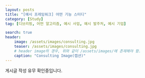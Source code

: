```yaml
---
layout: posts
title: "[예시 프레임워크] 어떤 기능 스터디"
category: [Study]
tag: [디브리핑, 어떤 알고리즘, 예시 사업, 예시 발주처, 예시 기업]

search: true
header:
    image: /assets/images/consulting.jpg
    teaser: /assets/images/consulting.jpg
    # header image의 경우, 위와 같이 /assets/images/에 존재해야 함.
    caption: "Consulting Image(캡션)"
---
```

게시글 작성 유무 확인중입니다.